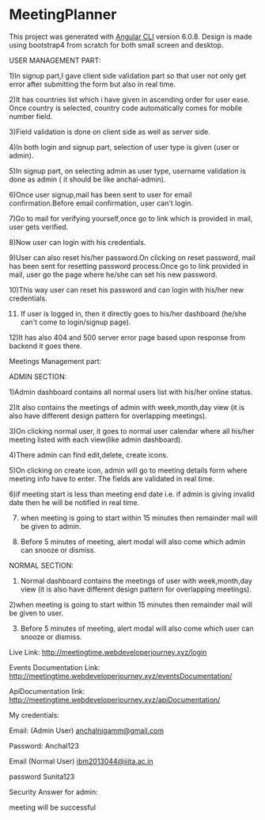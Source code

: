 # MeetingPlanner

This project was generated with [Angular CLI](https://github.com/angular/angular-cli) version 6.0.8.
Design is made using bootstrap4 from scratch for both small screen and desktop.

USER MANAGEMENT PART:

1)In signup part,I gave client side validation part so that user not only get error after submitting the form but also in real time.

2)It has countries list which i have given in ascending order for user ease. Once country is selected, country code automatically comes 
for mobile number field.

3)Field validation is done on client side as well as server side.

4)In both login and signup part, selection of user type is given (user or admin).

5)In signup part, on selecting admin as user type, username validation is done as admin ( it should be like anchal-admin).

6)Once user signup,mail has been sent to user for email confirmation.Before email confirmation, user can't login.

7)Go to mail for verifying yourself,once go to link which is provided in mail, user gets verified.

8)Now user can login with his credentials.

9)User can also reset his/her password.On clicking on reset password, mail has been sent for resetting password process.Once go to link
provided in mail, user go the page where he/she can set his new password.

10)This way user can reset his password and can login with his/her new credentials.

11) If user is logged in, then it directly goes to his/her dashboard (he/she can't come to login/signup page). 

12)It has also 404 and 500 server error page based upon response from backend it goes there.


Meetings Management part:

   ADMIN SECTION:

1)Admin dashboard contains all normal users list with his/her online status.

2)It also contains the meetings of admin with week,month,day view (it is also have different design pattern for overlapping meetings).

3)On clicking normal user, it goes to normal user calendar where all his/her meeting listed with each view(like admin dashboard).

4)There admin can find edit,delete, create icons.

5)On clicking on create icon, admin will go to meeting details form where meeting info have to enter. The fields are validated in real time.

6)if meeting start is less than meeting end date i.e. if admin is giving invalid date then he will be notified in real time.

7) when meeting is going to start within 15 minutes then remainder mail will be given to admin.

8) Before 5 minutes of meeting, alert modal will also come which admin can snooze or dismiss.

  NORMAL SECTION:

1) Normal dashboard contains the meetings of user with week,month,day view (it is also have different design pattern for overlapping meetings).

2)when meeting is going to start within 15 minutes then remainder mail will be given to user.

3) Before 5 minutes of meeting, alert modal will also come which user can snooze or dismiss.

Live Link:
http://meetingtime.webdeveloperjourney.xyz/login

Events Documentation Link:
http://meetingtime.webdeveloperjourney.xyz/eventsDocumentation/

ApiDocumentation link:
http://meetingtime.webdeveloperjourney.xyz/apiDocumentation/

My credentials:

Email: (Admin User)
anchalnigamm@gmail.com

Password:
Anchal123

Email (Normal User)
ibm2013044@iiita.ac.in

password
Sunita123


Security Answer for admin:

meeting will be successful



